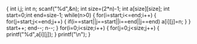 {
int i,j;
int n;
scanf("%d",&n);
int size=(2*n)-1;
int a[size][size];
int start=0;int end=size-1;
while(n>0)
{
for(i=start;i<=end;i++)
{
for(j=start;j<=end;j++)
{
if(i==start||j==start||i==end||j==end)
a[i][j]=n;
}
}
start++;
end--;
n--;
}
for(i=0;i<size;i++)
{
for(j=0;j<size;j++)
{
printf("%d",a[i][j]);
}
printf("\n");
}
